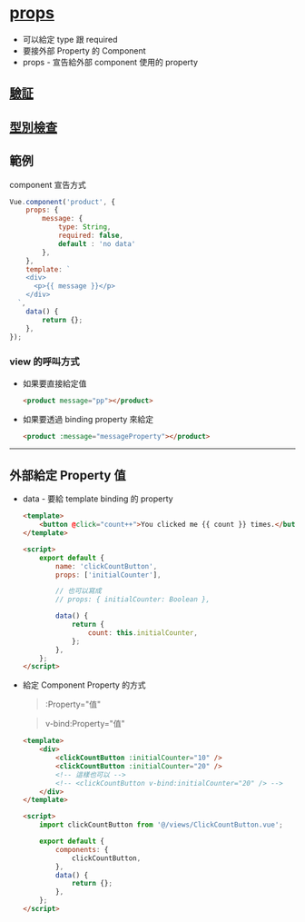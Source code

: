 # [props](https://vuejs.org/v2/guide/components-props.html)

-   可以給定 type 跟 required
-   要接外部 Property 的 Component
-   props - 宣告給外部 component 使用的 property

## [驗証](https://vuejs.org/v2/guide/components-props.html#Prop-Validation)

## [型別檢查](https://vuejs.org/v2/guide/components-props.html#Type-Checks)

## 範例

component 宣告方式

```js
Vue.component('product', {
    props: {
        message: {
            type: String,
            required: false,
            default : 'no data'
        },
    },
    template: `
    <div>
      <p>{{ message }}</p>
    </div>
  `,
    data() {
        return {};
    },
});
```

### view 的呼叫方式

-   如果要直接給定值

    ```html
    <product message="pp"></product>
    ```

-   如果要透過 binding property 來給定

    ```html
    <product :message="messageProperty"></product>
    ```

---

## 外部給定 Property 值

-   data - 要給 template binding 的 property

    ```html
    <template>
        <button @click="count++">You clicked me {{ count }} times.</button>
    </template>

    <script>
        export default {
            name: 'clickCountButton',
            props: ['initialCounter'],

            // 也可以寫成
            // props: { initialCounter: Boolean },

            data() {
                return {
                    count: this.initialCounter,
                };
            },
        };
    </script>
    ```

-   給定 Component Property 的方式

    > :Property="值"

    > v-bind:Property="值"

    ```html
    <template>
        <div>
            <clickCountButton :initialCounter="10" />
            <clickCountButton :initialCounter="20" />
            <!-- 這樣也可以 -->
            <!-- <clickCountButton v-bind:initialCounter="20" /> -->
        </div>
    </template>

    <script>
        import clickCountButton from '@/views/ClickCountButton.vue';

        export default {
            components: {
                clickCountButton,
            },
            data() {
                return {};
            },
        };
    </script>
    ```
